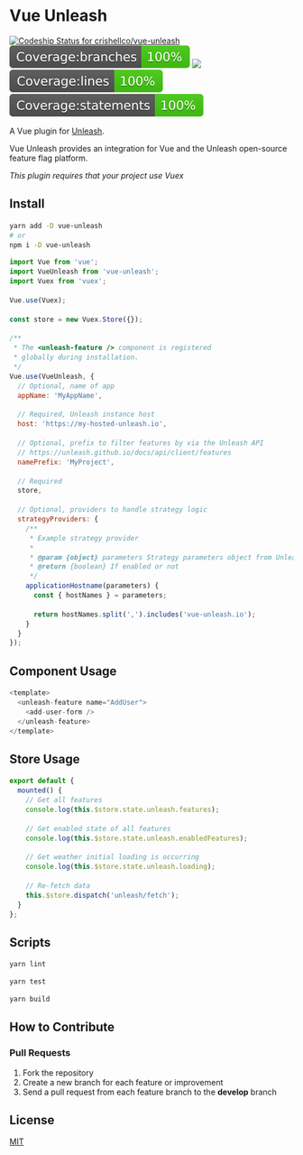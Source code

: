 # Vue Unleash

[![Codeship Status for crishellco/vue-unleash](https://app.codeship.com/projects/b9f076d0-ffc8-0137-c63e-5e5d9bf61b75/status?branch=master)](https://app.codeship.com/projects/378002)
![](badges/badge-branches.svg)
![](badges/badge-functionss.svg)
![](badges/badge-lines.svg)
![](badges/badge-statements.svg)

A Vue plugin for [Unleash](https://unleash.github.io/).

Vue Unleash provides an integration for Vue and the Unleash open-source feature flag platform.

_This plugin requires that your project use Vuex_

## Install

```bash
yarn add -D vue-unleash
# or
npm i -D vue-unleash
```

```javascript
import Vue from 'vue';
import VueUnleash from 'vue-unleash';
import Vuex from 'vuex';

Vue.use(Vuex);

const store = new Vuex.Store({});

/**
 * The <unleash-feature /> component is registered
 * globally during installation.
 */
Vue.use(VueUnleash, {
  // Optional, name of app
  appName: 'MyAppName',

  // Required, Unleash instance host
  host: 'https://my-hosted-unleash.io',

  // Optional, prefix to filter features by via the Unleash API
  // https://unleash.github.io/docs/api/client/features
  namePrefix: 'MyProject',

  // Required
  store,

  // Optional, providers to handle strategy logic
  strategyProviders: {
    /**
     * Example strategy provider
     *
     * @param {object} parameters Strategy parameters object from Unleash API
     * @return {boolean} If enabled or not
     */
    applicationHostname(parameters) {
      const { hostNames } = parameters;

      return hostNames.split(',').includes('vue-unleash.io');
    }
  }
});
```

## Component Usage

```javascript
<template>
  <unleash-feature name="AddUser">
    <add-user-form />
  </unleash-feature>
</template>
```

## Store Usage

```javascript
export default {
  mounted() {
    // Get all features
    console.log(this.$store.state.unleash.features);

    // Get enabled state of all features
    console.log(this.$store.state.unleash.enabledFeatures);

    // Get weather initial loading is occurring
    console.log(this.$store.state.unleash.loading);

    // Re-fetch data
    this.$store.dispatch('unleash/fetch');
  }
};
```

## Scripts

```bash
yarn lint
```

```bash
yarn test
```

```bash
yarn build
```

## How to Contribute

### Pull Requests

1. Fork the repository
2. Create a new branch for each feature or improvement
3. Send a pull request from each feature branch to the **develop** branch

## License

[MIT](http://opensource.org/licenses/MIT)
